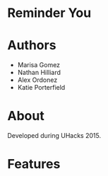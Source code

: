 # Reminder You

# Authors

* Marisa Gomez
* Nathan Hilliard
* Alex Ordonez
* Katie Porterfield

# About

Developed during UHacks 2015.

# Features



